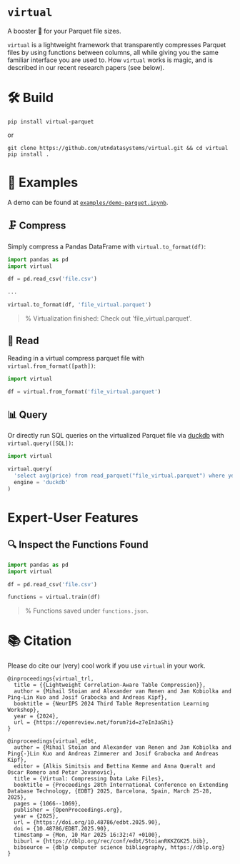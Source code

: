 # `virtual`

A booster 💪 for your Parquet file sizes.

`virtual` is a lightweight framework that transparently compresses Parquet files by using functions between columns, all while giving you the same familiar interface you are used to. How `virtual` works is magic, and is described in our recent research papers (see below).

# 🛠 Build

```
pip install virtual-parquet
```

or 

```
git clone https://github.com/utndatasystems/virtual.git && cd virtual
pip install .
```

# 🔗 Examples

A demo can be found at [`examples/demo-parquet.ipynb`](examples/demo-parquet.ipynb).

## 🗜️ Compress

Simply compress a Pandas DataFrame with `virtual.to_format(df)`:

```python
import pandas as pd
import virtual

df = pd.read_csv('file.csv')

...

virtual.to_format(df, 'file_virtual.parquet')
```
> % Virtualization finished: Check out 'file_virtual.parquet'.

## 🥢 Read

Reading in a virtual compress parquet file with `virtual.from_format([path])`:

```python
import virtual

df = virtual.from_format('file_virtual.parquet')
```

## 📊 Query

Or directly run SQL queries on the virtualized Parquet file via [duckdb](https://github.com/duckdb/duckdb) with `virtual.query([SQL])`:

```python
import virtual

virtual.query(
  'select avg(price) from read_parquet("file_virtual.parquet") where year >= 2024',
  engine = 'duckdb'
)
```

# Expert-User Features

## 🔍 Inspect the Functions Found

```python
import pandas as pd
import virtual

df = pd.read_csv('file.csv')

functions = virtual.train(df)
```
> % Functions saved under `functions.json`.


# 📚 Citation

Please do cite our (very) cool work if you use `virtual` in your work.

```
@inproceedings{virtual_trl,
  title = {{Lightweight Correlation-Aware Table Compression}},
  author = {Mihail Stoian and Alexander van Renen and Jan Kobiolka and Ping-Lin Kuo and Josif Grabocka and Andreas Kipf},
  booktitle = {NeurIPS 2024 Third Table Representation Learning Workshop},
  year = {2024},
  url = {https://openreview.net/forum?id=z7eIn3aShi}
}

@inproceedings{virtual_edbt,
  author = {Mihail Stoian and Alexander van Renen and Jan Kobiolka and Ping{-}Lin Kuo and Andreas Zimmerer and Josif Grabocka and Andreas Kipf},
  editor = {Alkis Simitsis and Bettina Kemme and Anna Queralt and Oscar Romero and Petar Jovanovic},
  title = {Virtual: Compressing Data Lake Files},
  booktitle = {Proceedings 28th International Conference on Extending Database Technology, {EDBT} 2025, Barcelona, Spain, March 25-28, 2025},
  pages = {1066--1069},
  publisher = {OpenProceedings.org},
  year = {2025},
  url = {https://doi.org/10.48786/edbt.2025.90},
  doi = {10.48786/EDBT.2025.90},
  timestamp = {Mon, 10 Mar 2025 16:32:47 +0100},
  biburl = {https://dblp.org/rec/conf/edbt/StoianRKKZGK25.bib},
  bibsource = {dblp computer science bibliography, https://dblp.org}
}
```
